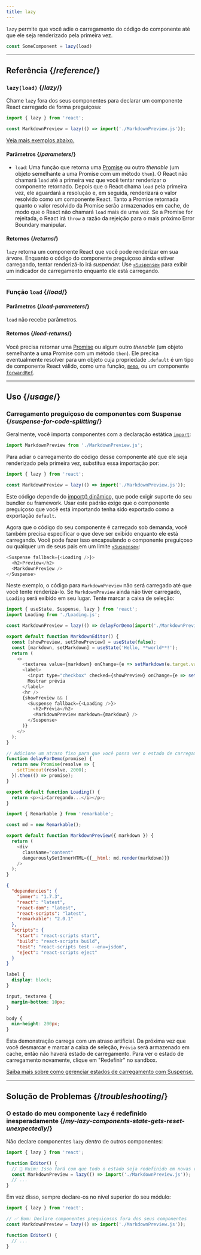 ```yaml
---
title: lazy
---
```


<Intro>

`lazy` permite que você adie o carregamento do código do componente até que ele seja renderizado pela primeira vez.

```js
const SomeComponent = lazy(load)
```

</Intro>

<InlineToc />

---

## Referência {/*reference*/}

### `lazy(load)` {/*lazy*/}

Chame `lazy` fora dos seus componentes para declarar um componente React carregado de forma preguiçosa:

```js
import { lazy } from 'react';

const MarkdownPreview = lazy(() => import('./MarkdownPreview.js'));
```

[Veja mais exemplos abaixo.](#usage)

#### Parâmetros {/*parameters*/}

* `load`: Uma função que retorna uma [Promise](https://developer.mozilla.org/en-US/docs/Web/JavaScript/Reference/Global_Objects/Promise) ou outro *thenable* (um objeto semelhante a uma Promise com um método `then`). O React não chamará `load` até a primeira vez que você tentar renderizar o componente retornado. Depois que o React chama `load` pela primeira vez, ele aguardará a resolução e, em seguida, renderizará o valor resolvido como um componente React. Tanto a Promise retornada quanto o valor resolvido da Promise serão armazenados em cache, de modo que o React não chamará `load` mais de uma vez. Se a Promise for rejeitada, o React irá `throw` a razão da rejeição para o mais próximo Error Boundary manipular.

#### Retornos {/*returns*/}

`lazy` retorna um componente React que você pode renderizar em sua árvore. Enquanto o código do componente preguiçoso ainda estiver carregando, tentar renderizá-lo irá *suspender.* Use [`<Suspense>`](/reference/react/Suspense) para exibir um indicador de carregamento enquanto ele está carregando.

---

### Função `load` {/*load*/}

#### Parâmetros {/*load-parameters*/}

`load` não recebe parâmetros.

#### Retornos {/*load-returns*/}

Você precisa retornar uma [Promise](https://developer.mozilla.org/en-US/docs/Web/JavaScript/Reference/Global_Objects/Promise) ou algum outro *thenable* (um objeto semelhante a uma Promise com um método `then`). Ele precisa eventualmente resolver para um objeto cuja propriedade `.default` é um tipo de componente React válido, como uma função, [`memo`](/reference/react/memo), ou um componente [`forwardRef`](/reference/react/forwardRef).

---

## Uso {/*usage*/}

### Carregamento preguiçoso de componentes com Suspense {/*suspense-for-code-splitting*/}

Geralmente, você importa componentes com a declaração estática [`import`](https://developer.mozilla.org/en-US/docs/Web/JavaScript/Reference/Statements/import):

```js
import MarkdownPreview from './MarkdownPreview.js';
```

Para adiar o carregamento do código desse componente até que ele seja renderizado pela primeira vez, substitua essa importação por:

```js
import { lazy } from 'react';

const MarkdownPreview = lazy(() => import('./MarkdownPreview.js'));
```

Este código depende do [import() dinâmico,](https://developer.mozilla.org/en-US/docs/Web/JavaScript/Reference/Operators/import) que pode exigir suporte do seu bundler ou framework. Usar este padrão exige que o componente preguiçoso que você está importando tenha sido exportado como a exportação `default`.

Agora que o código do seu componente é carregado sob demanda, você também precisa especificar o que deve ser exibido enquanto ele está carregando. Você pode fazer isso encapsulando o componente preguiçoso ou qualquer um de seus pais em um limite [`<Suspense>`](/reference/react/Suspense):

```js {1,4}
<Suspense fallback={<Loading />}>
  <h2>Preview</h2>
  <MarkdownPreview />
</Suspense>
```

Neste exemplo, o código para `MarkdownPreview` não será carregado até que você tente renderizá-lo. Se `MarkdownPreview` ainda não tiver carregado, `Loading` será exibido em seu lugar. Tente marcar a caixa de seleção:

<Sandpack>

```js src/App.js
import { useState, Suspense, lazy } from 'react';
import Loading from './Loading.js';

const MarkdownPreview = lazy(() => delayForDemo(import('./MarkdownPreview.js')));

export default function MarkdownEditor() {
  const [showPreview, setShowPreview] = useState(false);
  const [markdown, setMarkdown] = useState('Hello, **world**!');
  return (
    <>
      <textarea value={markdown} onChange={e => setMarkdown(e.target.value)} />
      <label>
        <input type="checkbox" checked={showPreview} onChange={e => setShowPreview(e.target.checked)} />
        Mostrar prévia
      </label>
      <hr />
      {showPreview && (
        <Suspense fallback={<Loading />}>
          <h2>Prévia</h2>
          <MarkdownPreview markdown={markdown} />
        </Suspense>
      )}
    </>
  );
}

// Adicione um atraso fixo para que você possa ver o estado de carregamento
function delayForDemo(promise) {
  return new Promise(resolve => {
    setTimeout(resolve, 2000);
  }).then(() => promise);
}
```

```js src/Loading.js
export default function Loading() {
  return <p><i>Carregando...</i></p>;
}
```

```js src/MarkdownPreview.js
import { Remarkable } from 'remarkable';

const md = new Remarkable();

export default function MarkdownPreview({ markdown }) {
  return (
    <div
      className="content"
      dangerouslySetInnerHTML={{__html: md.render(markdown)}}
    />
  );
}
```

```json package.json hidden
{
  "dependencies": {
    "immer": "1.7.3",
    "react": "latest",
    "react-dom": "latest",
    "react-scripts": "latest",
    "remarkable": "2.0.1"
  },
  "scripts": {
    "start": "react-scripts start",
    "build": "react-scripts build",
    "test": "react-scripts test --env=jsdom",
    "eject": "react-scripts eject"
  }
}
```

```css
label {
  display: block;
}

input, textarea {
  margin-bottom: 10px;
}

body {
  min-height: 200px;
}
```

</Sandpack>

Esta demonstração carrega com um atraso artificial. Da próxima vez que você desmarcar e marcar a caixa de seleção, `Prévia` será armazenado em cache, então não haverá estado de carregamento. Para ver o estado de carregamento novamente, clique em "Redefinir" no sandbox.

[Saiba mais sobre como gerenciar estados de carregamento com Suspense.](/reference/react/Suspense)

---

## Solução de Problemas {/*troubleshooting*/}

### O estado do meu componente `lazy` é redefinido inesperadamente {/*my-lazy-components-state-gets-reset-unexpectedly*/}

Não declare componentes `lazy` *dentro* de outros componentes:

```js {4-5}
import { lazy } from 'react';

function Editor() {
  // 🔴 Ruim: Isso fará com que todo o estado seja redefinido em novas renderizações
  const MarkdownPreview = lazy(() => import('./MarkdownPreview.js'));
  // ...
}
```

Em vez disso, sempre declare-os no nível superior do seu módulo:

```js {3-4}
import { lazy } from 'react';

// ✅ Bom: Declare componentes preguiçosos fora dos seus componentes
const MarkdownPreview = lazy(() => import('./MarkdownPreview.js'));

function Editor() {
  // ...
}
```